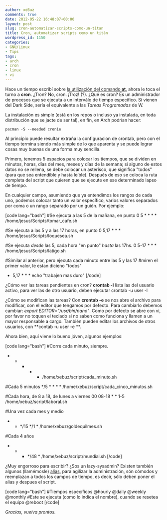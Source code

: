 ```yaml
---
author: xeBuz
comments: true
date: 2012-05-22 16:48:07+00:00
layout: post
slug: cron-automatizar-scripts-como-un-titan
title: Cron, automatizar scripts como un titán
wordpress_id: 1150
categories:
- GNU/Linux
- Tips
tags:
- arch
- cron
- linux
- vi
---
```


Hace un tiempo escribí sobre [la utilización del comando **at**](http://blog.jesusroldan.com/2012/01/23/comando-at-automatizar-scripts-sin-usar-crontab/), ahora le toca el turno a **cron**. ¿Tron? No, cron. ¡Troz! (?).
¿Qué es cron? Es un administrador de procesos que se ejecuta a un interválo de tiempo específico. Si vienen del Dark Side, sería el equivalente a las _Tareas Programadas_ de W.

La instalación es simple (está en los repos o incluso ya instalada, en toda distribución que se jacte de ser tal), en fín, en Arch podrían hacer:

    
    pacman -S --needed cronie



Al principio puede resultar extraña la configuracion de crontab, pero con el tiempo termina siendo más simple de lo que aparenta y se puede lograr cosas muy buenas de una forma muy sencilla.

Primero, tenemos 5 espacios para colocar los tiempos, que se dividen en minutos, horas, días del mes, meses y días de la semana; si alguno de estos datos no se rellena, se debe colocar un asterísco, que significa "todos" (para que sea entendible y hasta leíble). Después de eso se coloca la ruta completa del script que quieren que se ejecute en ese determinado lapso de tiempo.

En cualquier campo, asumiendo que ya entendimos los rangos de cada uno, podemos colocar tanto un valor específico, varios valores separados por coma o un rango separado por un guión. Por ejemplo:

[code lang="bash"]
#Se ejecuta a las 5 de la mañana, en punto
0 5 * * * * /home/jesus/Scripts/tomar_cafe.sh

#Se ejecuta a las 5 y a las 17 horas, en punto
0 5,17 * * * /home/jesus/Scripts/loquesea.sh

#Se ejecuta *desde* las 5, cada hora "en punto" *hasta* las 17hs.
0 5-17 * * * /home/jesus/Scripts/latigo.sh

#Similar al anterior, pero ejecuta cada minuto entre las 5 y las 17
#miren el primer valor, le estan dicieno "todos"
* 5,17 * * * echo "trabajen mas duro"
[/code]

¿Cómo ver las tareas pendientes en cron?
**crontab -l** lista las del usuario activo, para ver las de otro usuario, deben ejecutar crontab -u user -l

¿Cómo se modifican las tareas?
Con **crontab -e** se nos abre el archivo para modificar, con el editor que tengamos por defecto. Para cambiarlo debemos cambiar: _export EDITOR="/usr/bin/nano"_. Como por defecto se abre con vi, por favor no toquen el teclado si no saben como funciona y llamen a un mayor responsable a cargo.
También pueden editar los archivos de otros usuarios, con **contab -u user -e **.

Ahora bien, aquí viene lo bueno jóven, algunos ejemplos:

[code lang="bash"]
#Corre cada minuto, siempre.
* * * * * /home/xebuz/script/cada_minuto.sh

#Cada 5 minutos
*/5 * * * * /home/xebuz/script/cada_cinco_minutos.sh

#Cada hora, de 8 a 18, de lunes a viernes
00 08-18 * * 1-5 /home/xebuz/script/laboral.sh

#Una vez cada mes y medio
* * */15 */1 * /home/xebuz/goldequilmes.sh

#Cada 4 años
* * * */48 * /home/xebuz/script/mundial.sh
[/code]

¿Muy engorroso para escribir? ¿Sos un lazy-sysadmin? Existen también algunos (llamémosle) [alias](http://blog.jesusroldan.com/2011/09/02/tips-para-linux-alias-para-todos/), para agilizar la administración, són cómodos y reemplazan a todos los campos de tiempo, es decir, sólo deben poner el alias y despues el script.

[code lang="bash"]
#Tiempos específicos
@hourly
@daily
@weekly
@monthly
#Este se ejecuta (como lo indica el nombre), cuando se resetea el equipo
@reboot
[/code]

_Gracias, vuelva prontos._
